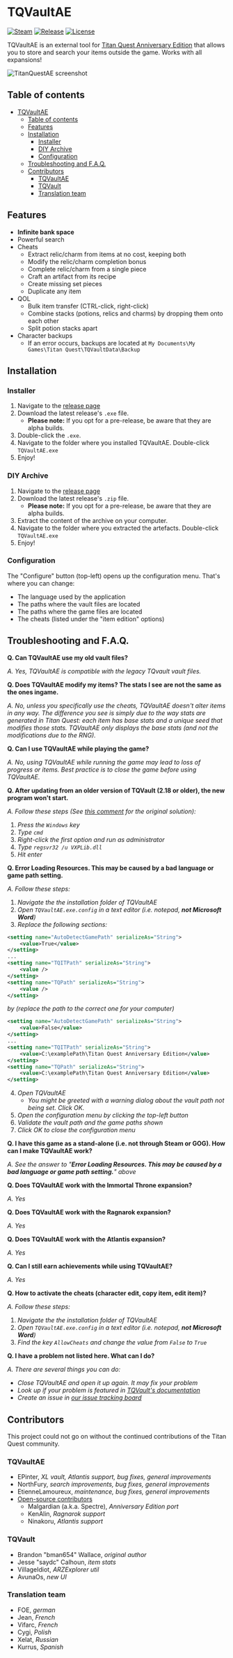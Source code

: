 # TQVaultAE
[![Steam](https://img.shields.io/badge/steam-link-lightgrey.svg)](https://steamcommunity.com/sharedfiles/filedetails/?id=1136716167)
[![Release](https://img.shields.io/badge/stable-3.0.0-blue.svg)](https://github.com/EtienneLamoureux/TQVaultAE/releases)
[![License](https://img.shields.io/badge/license-MIT-green.svg)](https://github.com/EtienneLamoureux/TQVaultAE/blob/master/LICENSE)

TQVaultAE is an external tool for [Titan Quest Anniversary Edition](https://www.thqnordic.com/games/titan-quest) that allows you to store and search your items outside the game.
Works with all expansions!

![TitanQuestAE screenshot](https://raw.githubusercontent.com/EtienneLamoureux/TQVaultAE/master/documentation/screenshot.PNG "Hey, I can see my inventory from here!")

## Table of contents
- [TQVaultAE](#tqvaultae)
  * [Table of contents](#table-of-contents)
  * [Features](#features)
  * [Installation](#installation)
    + [Installer](#installer)
    + [DIY Archive](#diy-archive)
    + [Configuration](#configuration)
  * [Troubleshooting and F.A.Q.](#troubleshooting-and-faq)
  * [Contributors](#contributors)
    + [TQVaultAE](#tqvaultae-1)
    + [TQVault](#tqvault)
    + [Translation team](#translation-team)

## Features
- **Infinite bank space**
- Powerful search
- Cheats
  - Extract relic/charm from items at no cost, keeping both
  - Modify the relic/charm completion bonus
  - Complete relic/charm from a single piece
  - Craft an artifact from its recipe
  - Create missing set pieces
  - Duplicate any item
- QOL
  - Bulk item transfer (CTRL-click, right-click)
  - Combine stacks (potions, relics and charms) by dropping them onto each other
  - Split potion stacks apart
- Character backups
  - If an error occurs, backups are located at `My Documents\My Games\Titan Quest\TQVaultData\Backup`

## Installation
### Installer
1. Navigate to the [release page](https://github.com/EtienneLamoureux/TQVaultAE/releases)
2. Download the latest release's `.exe` file.
   - **Please note:** If you opt for a pre-release, be aware that they are alpha builds.
3. Double-click the `.exe`.
4. Navigate to the folder where you installed TQVaultAE. Double-click `TQVaultAE.exe`
5. Enjoy!

### DIY Archive
1. Navigate to the [release page](https://github.com/EtienneLamoureux/TQVaultAE/releases)
2. Download the latest release's `.zip` file.
   - **Please note:** If you opt for a pre-release, be aware that they are alpha builds.
3. Extract the content of the archive on your computer.
4. Navigate to the folder where you extracted the artefacts. Double-click `TQVaultAE.exe`
5. Enjoy!

### Configuration
The "Configure" button (top-left) opens up the configuration menu. That's where you can change:
- The language used by the application
- The paths where the vault files are located
- The paths where the game files are located
- The cheats (listed under the "item edition" options)

## Troubleshooting and F.A.Q.
**Q. Can TQVaultAE use my old vault files?**

*A. Yes, TQVaultAE is compatible with the legacy TQvault vault files.*

**Q. Does TQVaultAE modify my items? The stats I see are not the same as the ones ingame.**

*A. No, unless you specifically use the cheats, TQVaultAE doesn't alter items in any way. 
The difference you see is simply due to the way stats are generated in Titan Quest: each item has base stats and a unique seed that modifies those stats. 
TQVaultAE only displays the base stats (and not the modifications due to the RNG).*

**Q. Can I use TQVaultAE while playing the game?**

*A. No, using TQVaultAE while running the game may lead to loss of progress or items. Best practice is to close the game before using TQVaultAE.*

**Q. After updating from an older version of TQVault (2.18 or older), the new program won't start.**

*A. Follow these steps (See [this comment](https://github.com/EtienneLamoureux/TQVaultAE/issues/85#issuecomment-447326792) for the original solution):*
1. *Press the `Windows` key*
2. *Type `cmd`*
3. *Right-click the first option and run as administrator*
4. *Type `regsvr32 /u VXPLib.dll`*
5. *Hit enter*

**Q. Error Loading Resources. This may be caused by a bad language or game path setting.**

*A. Follow these steps:*
1. *Navigate the the installation folder of TQVaultAE*
2. *Open `TQVaultAE.exe.config` in a text editor (i.e. notepad, **not Microsoft Word**)*
3. *Replace the following sections:*
```xml
<setting name="AutoDetectGamePath" serializeAs="String">
    <value>True</value>
</setting>
...
<setting name="TQITPath" serializeAs="String">
    <value />
</setting>
<setting name="TQPath" serializeAs="String">
    <value />
</setting>
```
*by (replace the path to the correct one for your computer)*
```xml
<setting name="AutoDetectGamePath" serializeAs="String">
    <value>False</value>
</setting>
...
<setting name="TQITPath" serializeAs="String">
    <value>C:\examplePath\Titan Quest Anniversary Edition</value>
</setting>
<setting name="TQPath" serializeAs="String">
    <value>C:\examplePath\Titan Quest Anniversary Edition</value>
</setting>
```
4. *Open TQVaultAE*
   - *You might be greeted with a warning dialog about the vault path not being set. Click OK.*
5. *Open the configuration menu by clicking the top-left button*
6. *Validate the vault path and the game paths shown*
7. *Click OK to close the configuration menu*

**Q. I have this game as a stand-alone (i.e. not through Steam or GOG). How can I make TQVaultAE work?**

*A. See the answer to "**Error Loading Resources. This may be caused by a bad language or game path setting.**" above*

**Q. Does TQVaultAE work with the Immortal Throne expansion?**

*A. Yes*

**Q. Does TQVaultAE work with the Ragnarok expansion?**

*A. Yes*

**Q. Does TQVaultAE work with the Atlantis expansion?**

*A. Yes*

**Q. Can I still earn achievements while using TQVaultAE?**

*A. Yes*

**Q. How to activate the cheats (character edit, copy item, edit item)?**

*A. Follow these steps:*
1. *Navigate the the installation folder of TQVaultAE*
2. *Open `TQVaultAE.exe.config` in a text editor (i.e. notepad, **not Microsoft Word**)*
3. *Find the key `AllowCheats` and change the value from `False` to `True`*

**Q. I have a problem not listed here. What can I do?**

*A. There are several things you can do:*
- *Close TQVaultAE and open it up again. It may fix your problem*
- *Look up if your problem is featured in [TQVault's documentation](https://github.com/EtienneLamoureux/TQVaultAE/blob/master/documentation/TQVault%20common%20issues.pdf)*
- *Create an issue in [our issue tracking board](https://github.com/EtienneLamoureux/TQVaultAE/issues)*

## Contributors
This project could not go on without the continued contributions of the Titan Quest community.

### TQVaultAE
- EPinter, *XL vault, Atlantis support, bug fixes, general improvements*
- NorthFury, *search improvements, bug fixes, general improvements*
- EtienneLamoureux, *maintenance, bug fixes, general improvements*
- [Open-source contributors](https://github.com/EtienneLamoureux/TQVaultAE/graphs/contributors)
  - Malgardian (a.k.a. Spectre), *Anniversary Edition port*
  - KenAlin, *Ragnarok support*
  - Ninakoru, *Atlantis support*

### TQVault
- Brandon "bman654" Wallace, *original author*
- Jesse "saydc" Calhoun, *item stats*
- VillageIdiot, *ARZExplorer util*
- AvunaOs, *new UI*

### Translation team
- FOE, *german*
- Jean, *French*
- Vifarc, *French*
- Cygi, *Polish*
- Xelat, *Russian*
- Kurrus, *Spanish*
